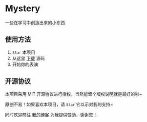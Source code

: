 # Mystery

一些在学习中创造出来的小东西

## 使用方法

1. `Star` 本项目
2. 从这里 [下载](https://github.com/Dreamer-Paul/Mystery/archive/master.zip) 源码
3. 开始你的表演

## 开源协议

本项目采用 MIT 开源协议进行授权，当然能留个版权说明就是最好的啦~

原创不易！如果喜欢本项目，请 `Star` 它以示对我的支持~

同时欢迎前往 [我的博客](https://paul.ren/donate) 为我提供赞助，谢谢您！

